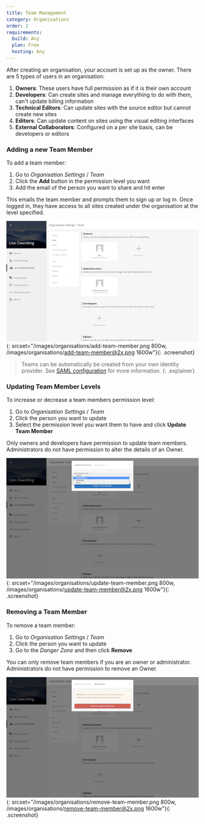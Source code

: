 ```yaml
---
title: Team Management
category: Organisations
order: 2
requirements:
  build: Any
  plan: Free
  hosting: Any
---
```


After creating an organisation, your account is set up as the owner. There are 5 types of users in an organisation:

1. **Owners**: These users have full permission as if it is their own account
2. **Developers**: Can create sites and manage everything to do with them, can't update billing information
3. **Technical Editors**: Can update sites with the source editor but cannot create new sites
4. **Editors**: Can update content on sites using the visual editing interfaces
5. **External Collaborators**: Configured on a per site basis, can be developers or editors


### Adding a new Team Member

To add a team member:

1. Go to *Organisation Settings* / *Team*
2. Click the **Add** button in the permission level you want
3. Add the email of the person you want to share and hit enter

This emails the team member and prompts them to sign up or log in. Once logged in, they have access to all sites created under the organisation at the level specified.

![Adding a new SSL certificate](/images/organisations/add-team-member.png){: srcset="/images/organisations/add-team-member.png 800w, /images/organisations/add-team-member@2x.png 1600w"}{: .screenshot}

> Teams can be automatically be created from your own identity provider. See [SAML configuration](/organisations/saml/) for more information.
{: .explainer}


### Updating Team Member Levels

To increase or decrease a team members permission level:

1. Go to *Organisation Settings* / *Team*
2. Click the person you want to update
3. Select the permission level you want them to have and click **Update Team Member**

Only owners and developers have permission to update team members. Administrators do not have permission to alter the details of an Owner.

![Adding a new SSL certificate](/images/organisations/update-team-member.png){: srcset="/images/organisations/update-team-member.png 800w, /images/organisations/update-team-member@2x.png 1600w"}{: .screenshot}


### Removing a Team Member

To remove a team member:

1. Go to *Organisation Settings* / *Team*
2. Click the person you want to update
3. Go to the *Danger Zone* and then click **Remove**

You can only remove team members if you are an owner or administrator. Administrators do not have permission to remove an Owner.

![Adding a new SSL certificate](/images/organisations/remove-team-member.png){: srcset="/images/organisations/remove-team-member.png 800w, /images/organisations/remove-team-member@2x.png 1600w"}{: .screenshot}